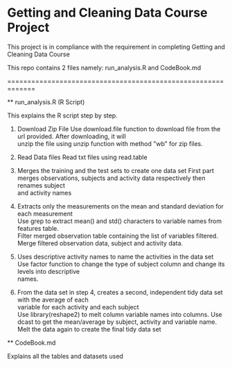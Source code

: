 # Getting and Cleaning Data Course Project

This project is in compliance with the requirement in completing Getting and Cleaning Data Course

This repo contains 2 files namely: run_analysis.R and CodeBook.md

=============================================================

** run_analysis.R (R Script)

This explains the R script step by step.

1. Download Zip File
  Use download.file function to download file from the url provided. After downloading, it will  
  unzip the file using unzip function with method "wb" for zip files.

2. Read Data files
  Read txt files using read.table

3. Merges the training and the test sets to create one data set
  First part merges observations, subjects and activity data respectively then renames subject  
  and activity names

4. Extracts only the measurements on the mean and standard deviation for each measurement  
  Use grep to extract mean() and std() characters to variable names from features table.  
  Filter merged observation table containing the list of variables filtered.  
  Merge filtered observation data, subject and activity data.
  
5. Uses descriptive activity names to name the activities in the data set  
  Use factor function to change the type of subject column and change its levels into descriptive  
  names.
  
6. From the data set in step 4, creates a second, independent tidy data set with the average of each  
variable for each activity and each subject  
  Use library(reshape2) to melt column variable names into columns.
  Use dcast to get the mean/average by subject, activity and variable name.
  Melt the data again to create the final tidy data set
  
  
** CodeBook.md

Explains all the tables and datasets used

